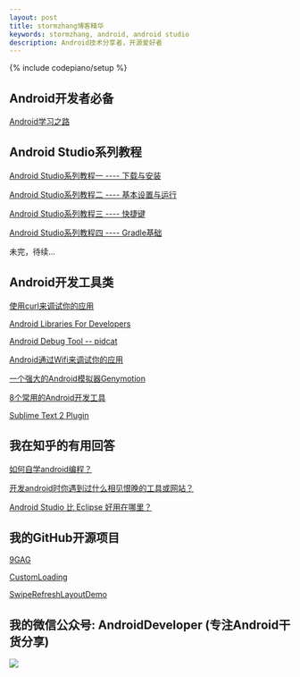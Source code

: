 ```yaml
---
layout: post
title: stormzhang博客精华
keywords: stormzhang, android, android studio
description: Android技术分享者，开源爱好者
---
```

{% include codepiano/setup %}

## Android开发者必备

[Android学习之路](/android/2014/07/07/learn-android-from-rookie/)

## Android Studio系列教程

[Android Studio系列教程一 ---- 下载与安装](http://stormzhang.com/devtools/2014/11/25/android-studio-tutorial1/)

[Android Studio系列教程二 ---- 基本设置与运行](http://stormzhang.com/devtools/2014/11/28/android-studio-tutorial2/)

[Android Studio系列教程三 ---- 快捷键](http://stormzhang.com/devtools/2014/12/09/android-studio-tutorial3/)

[Android Studio系列教程四 ---- Gradle基础](http://stormzhang.com/devtools/2014/12/18/android-studio-tutorial4/)

未完，待续...

## Android开发工具类

[使用curl来调试你的应用](http://stormzhang.com/devtools/2014/11/07/use-curl-debug/)

[Android Libraries For Developers](http://stormzhang.com/android/devtools/2014/09/02/android-libraries-for-developers/)

[Android Debug Tool -- pidcat](http://stormzhang.com/devtools/2013/12/26/android-logcat-pidcat/)

[Android通过Wifi来调试你的应用](http://stormzhang.com/android/2014/08/27/adb-over-wifi/)

[一个强大的Android模拟器Genymotion](一个强大的Android模拟器Genymotion)

[8个常用的Android开发工具](http://stormzhang.com/android/2013/07/07/eight-android-develop-tools/)

[Sublime Text 2 Plugin](http://stormzhang.com/devtools/2012/12/30/sublime-plugin/)

## 我在知乎的有用回答

[如何自学android编程？](http://www.zhihu.com/question/26417244)

[开发android时你遇到过什么相见恨晚的工具或网站？](http://www.zhihu.com/question/27140400/answer/35480412)

[Android Studio 比 Eclipse 好用在哪里？](http://www.zhihu.com/question/21534929/answer/34488828)

## 我的GitHub开源项目

[9GAG](https://github.com/stormzhang/9GAG)

[CustomLoading](https://github.com/stormzhang/CustomLoading)

[SwipeRefreshLayoutDemo](https://github.com/stormzhang/SwipeRefreshLayoutDemo)

## 我的微信公众号: AndroidDeveloper (专注Android干货分享)

<img src="http://stormzhang.com/image/weixinpublic.jpg" />


